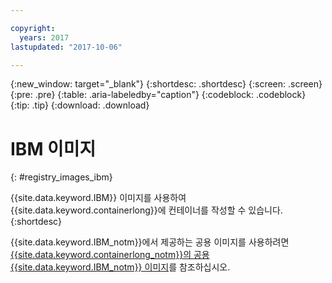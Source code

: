 ```yaml
---

copyright:
  years: 2017
lastupdated: "2017-10-06"

---
```


{:new_window: target="_blank"}
{:shortdesc: .shortdesc}
{:screen: .screen}
{:pre: .pre}
{:table: .aria-labeledby="caption"}
{:codeblock: .codeblock}
{:tip: .tip} 
{:download: .download}


# IBM 이미지
{: #registry_images_ibm}

{{site.data.keyword.IBM}} 이미지를 사용하여 {{site.data.keyword.containerlong}}에 컨테이너를 작성할 수 있습니다.
{:shortdesc}

{{site.data.keyword.IBM_notm}}에서 제공하는 공용 이미지를 사용하려면 [{{site.data.keyword.containerlong_notm}}의 공용 {{site.data.keyword.IBM_notm}} 이미지](../../services/RegistryImages/index.html#ibm_images)를 참조하십시오.


